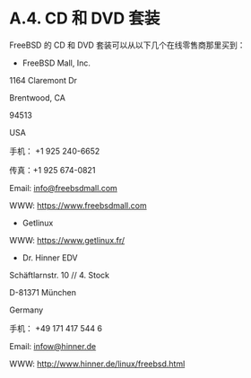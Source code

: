 # A.4. CD 和 DVD 套装

FreeBSD 的 CD 和 DVD 套装可以从以下几个在线零售商那里买到：

- FreeBSD Mall, Inc.

1164 Claremont Dr

Brentwood, CA

94513

USA

手机： +1 925 240-6652

传真：+1 925 674-0821

Email: info@freebsdmall.com

WWW: https://www.freebsdmall.com

- Getlinux

WWW: https://www.getlinux.fr/

- Dr. Hinner EDV

Schäftlarnstr. 10 // 4. Stock

D-81371 München

Germany

手机： +49 171 417 544 6

Email: infow@hinner.de

WWW: http://www.hinner.de/linux/freebsd.html

